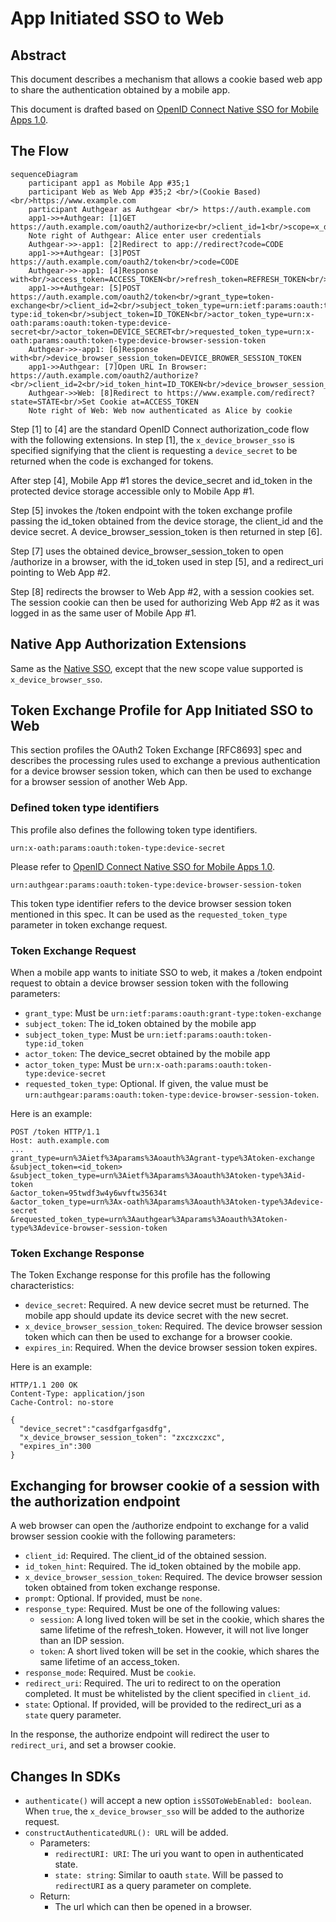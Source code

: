 # App Initiated SSO to Web

## Abstract

This document describes a mechanism that allows a cookie based web app to share the authentication obtained by a mobile app.

This document is drafted based on [OpenID Connect Native SSO for Mobile Apps 1.0](https://openid.net/specs/openid-connect-native-sso-1_0.html).

## The Flow

```mermaid
sequenceDiagram
    participant app1 as Mobile App #35;1
    participant Web as Web App #35;2 <br/>(Cookie Based)<br/>https://www.example.com
    participant Authgear as Authgear <br/> https://auth.example.com
    app1->>+Authgear: [1]GET https://auth.example.com/oauth2/authorize<br/>client_id=1<br/>scope=x_device_browser_sso<br/>redirect_uri=app://redirect
    Note right of Authgear: Alice enter user credentials
    Authgear->>-app1: [2]Redirect to app://redirect?code=CODE
    app1->>+Authgear: [3]POST https://auth.example.com/oauth2/token<br/>code=CODE
    Authgear->>-app1: [4]Response with<br/>access_token=ACCESS_TOKEN<br/>refresh_token=REFRESH_TOKEN<br/>id_token=ID_TOKEN<br/>device_secret=DEVICE_SECRET
    app1->>+Authgear: [5]POST https://auth.example.com/oauth2/token<br/>grant_type=token-exchange<br/>client_id=2<br/>subject_token_type=urn:ietf:params:oauth:token-type:id_token<br/>subject_token=ID_TOKEN<br/>actor_token_type=urn:x-oath:params:oauth:token-type:device-secret<br/>actor_token=DEVICE_SECRET<br/>requested_token_type=urn:x-oath:params:oauth:token-type:device-browser-session-token
    Authgear->>-app1: [6]Response with<br/>device_browser_session_token=DEVICE_BROWER_SESSION_TOKEN
    app1->>Authgear: [7]Open URL In Browser: https://auth.example.com/oauth2/authorize?<br/>client_id=2<br/>id_token_hint=ID_TOKEN<br/>device_browser_session_token=DEVICE_BROWER_SESSION_TOKEN<br/>redirect_uri=https://www.example.com/redirect<br/>state=STATE<br/>prompt=none<br/>response_type=token<br/>response_mode=cookie
    Authgear->>Web: [8]Redirect to https://www.example.com/redirect?state=STATE<br/>Set Cookie at=ACCESS_TOKEN
    Note right of Web: Web now authenticated as Alice by cookie
```

Step [1] to [4] are the standard OpenID Connect authorization_code flow with the following extensions. In step [1], the `x_device_browser_sso` is specified signifying that the client is requesting a `device_secret` to be returned when the code is exchanged for tokens.

After step [4], Mobile App #1 stores the device_secret and id_token in the protected device storage accessible only to Mobile App #1.

Step [5] invokes the /token endpoint with the token exchange profile passing the id_token obtained from the device storage, the client_id and the device secret. A device_browser_session_token is then returned in step [6].

Step [7] uses the obtained device_browser_session_token to open /authorize in a browser, with the id_token used in step [5], and a redirect_uri pointing to Web App #2.

Step [8] redirects the browser to Web App #2, with a session cookies set. The session cookie can then be used for authorizing Web App #2 as it was logged in as the same user of Mobile App #1.

## Native App Authorization Extensions

Same as the [Native SSO](https://openid.net/specs/openid-connect-native-sso-1_0.html#name-native-app-authorization-ex), except that the new scope value supported is `x_device_browser_sso`.

## Token Exchange Profile for App Initiated SSO to Web

This section profiles the OAuth2 Token Exchange [RFC8693] spec and describes the processing rules used to exchange a previous authentication for a device browser session token, which can then be used to exchange for a browser session of another Web App.

### Defined token type identifiers

This profile also defines the following token type identifiers.


```
urn:x-oath:params:oauth:token-type:device-secret
```

Please refer to [OpenID Connect Native SSO for Mobile Apps 1.0](https://openid.net/specs/openid-connect-native-sso-1_0.html).

```
urn:authgear:params:oauth:token-type:device-browser-session-token
```

This token type identifier refers to the device browser session token mentioned in this spec. It can be used as the `requested_token_type` parameter in token exchange request.


### Token Exchange Request

When a mobile app wants to initiate SSO to web, it makes a /token endpoint request to obtain a device browser session token with the following parameters:

- `grant_type`: Must be `urn:ietf:params:oauth:grant-type:token-exchange`
- `subject_token`: The id_token obtained by the mobile app
- `subject_token_type`: Must be `urn:ietf:params:oauth:token-type:id_token`
- `actor_token`: The device_secret obtained by the mobile app
- `actor_token_type`: Must be `urn:x-oath:params:oauth:token-type:device-secret`
- `requested_token_type`: Optional. If given, the value must be `urn:authgear:params:oauth:token-type:device-browser-session-token`.

Here is an example:

```
POST /token HTTP/1.1
Host: auth.example.com
...
grant_type=urn%3Aietf%3Aparams%3Aoauth%3Agrant-type%3Atoken-exchange
&subject_token=<id_token>
&subject_token_type=urn%3Aietf%3Aparams%3Aoauth%3Atoken-type%3Aid-token
&actor_token=95twdf3w4y6wvftw35634t
&actor_token_type=urn%3Ax-oath%3Aparams%3Aoauth%3Atoken-type%3Adevice-secret
&requested_token_type=urn%3Aauthgear%3Aparams%3Aoauth%3Atoken-type%3Adevice-browser-session-token
```

### Token Exchange Response

The Token Exchange response for this profile has the following characteristics:

- `device_secret`: Required. A new device secret must be returned. The mobile app should update its device secret with the new secret.
- `x_device_browser_session_token`: Required. The device browser session token which can then be used to exchange for a browser cookie.
- `expires_in`: Required. When the device browser session token expires.

Here is an example:

```
HTTP/1.1 200 OK
Content-Type: application/json
Cache-Control: no-store

{
  "device_secret":"casdfgarfgasdfg",
  "x_device_browser_session_token": "zxczxczxc",
  "expires_in":300
}
```

## Exchanging for browser cookie of a session with the authorization endpoint

A web browser can open the /authorize endpoint to exchange for a valid browser session cookie with the following parameters:

- `client_id`: Required. The client_id of the obtained session.
- `id_token_hint`: Required. The id_token obtained by the mobile app.
- `x_device_browser_session_token`: Required. The device browser session token obtained from token exchange response.
- `prompt`: Optional. If provided, must be `none`.
- `response_type`: Required. Must be one of the following values:
    - `session`: A long lived token will be set in the cookie, which shares the same lifetime of the refresh_token. However, it will not live longer than an IDP session.
    - `token`: A short lived token will be set in the cookie, which shares the same lifetime of an access_token.
- `response_mode`: Required. Must be `cookie`.
- `redirect_uri`: Required. The uri to redirect to on the operation completed. It must be whitelisted by the client specified in `client_id`.
- `state`: Optional. If provided, will be provided to the redirect_uri as a `state` query parameter.


In the response, the authorize endpoint will redirect the user to `redirect_uri`, and set a browser cookie.


## Changes In SDKs

- `authenticate()` will accept a new option `isSSOToWebEnabled: boolean`. When `true`, the `x_device_browser_sso` will be added to the authorize request.
- `constructAuthenticatedURL(): URL` will be added.
  - Parameters:
    - `redirectURI: URI`: The uri you want to open in authenticated state.
    - `state: string`: Similar to oauth `state`. Will be passed to `redirectURI` as a query parameter on complete.
  - Return:
    - The url which can then be opened in a browser.
